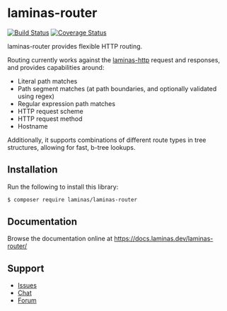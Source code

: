 # laminas-router

[![Build Status](https://travis-ci.org/laminas/laminas-router.svg?branch=master)](https://travis-ci.org/laminas/laminas-router)
[![Coverage Status](https://coveralls.io/repos/github/laminas/laminas-router/badge.svg?branch=master)](https://coveralls.io/github/laminas/laminas-router?branch=master)

laminas-router provides flexible HTTP routing.

Routing currently works against the [laminas-http](https://github.com/laminas/laminas-http)
request and responses, and provides capabilities around:

- Literal path matches
- Path segment matches (at path boundaries, and optionally validated using regex)
- Regular expression path matches
- HTTP request scheme
- HTTP request method
- Hostname

Additionally, it supports combinations of different route types in tree
structures, allowing for fast, b-tree lookups.

## Installation

Run the following to install this library:

```bash
$ composer require laminas/laminas-router
```

## Documentation

Browse the documentation online at https://docs.laminas.dev/laminas-router/

## Support

* [Issues](https://github.com/laminas/laminas-router/issues/)
* [Chat](https://laminas.dev/chat/)
* [Forum](https://discourse.laminas.dev/)
